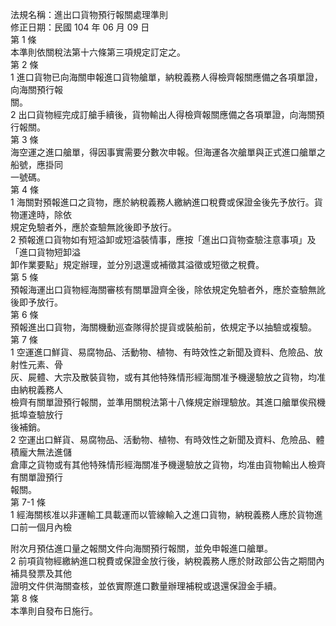 法規名稱：進出口貨物預行報關處理準則  
修正日期：民國 104 年 06 月 09 日  
第 1 條  
本準則依關稅法第十六條第三項規定訂定之。  
第 2 條  
1 進口貨物已向海關申報進口貨物艙單，納稅義務人得檢齊報關應備之各項單證，向海關預行報  
關。  
2 出口貨物經完成訂艙手續後，貨物輸出人得檢齊報關應備之各項單證，向海關預行報關。  
第 3 條  
海空運之進口艙單，得因事實需要分數次申報。但海運各次艙單與正式進口艙單之船號，應掛同  
一號碼。  
第 4 條  
1 海關對預報進口之貨物，應於納稅義務人繳納進口稅費或保證金後先予放行。貨物運達時，除依  
規定免驗者外，應於查驗無訛後即予放行。  
2 預報進口貨物如有短溢卸或短溢裝情事，應按「進出口貨物查驗注意事項」及「進口貨物短卸溢  
卸作業要點」規定辦理，並分別退還或補徵其溢徵或短徵之稅費。  
第 5 條  
預報海運出口貨物經海關審核有關單證齊全後，除依規定免驗者外，應於查驗無訛後即予放行。  
第 6 條  
預報進出口貨物，海關機動巡查隊得於提貨或裝船前，依規定予以抽驗或複驗。  
第 7 條  
1 空運進口鮮貨、易腐物品、活動物、植物、有時效性之新聞及資料、危險品、放射性元素、骨  
灰、屍體、大宗及散裝貨物，或有其他特殊情形經海關准予機邊驗放之貨物，均准由納稅義務人  
檢齊有關單證預行報關，並準用關稅法第十八條規定辦理驗放。其進口艙單俟飛機抵埠查驗放行  
後補銷。  
2 空運出口鮮貨、易腐物品、活動物、植物、有時效性之新聞及資料、危險品、體積龐大無法進儲  
倉庫之貨物或有其他特殊情形經海關准予機邊驗放之貨物，均准由貨物輸出人檢齊有關單證預行  
報關。  
第 7-1 條  
1 經海關核准以非運輸工具載運而以管線輸入之進口貨物，納稅義務人應於貨物進口前一個月內檢  


附次月預估進口量之報關文件向海關預行報關，並免申報進口艙單。  
2 前項貨物經繳納進口稅費或保證金放行後，納稅義務人應於財政部公告之期間內補具發票及其他  
證明文件供海關查核，並依實際進口數量辦理補稅或退還保證金手續。  
第 8 條  
本準則自發布日施行。  


